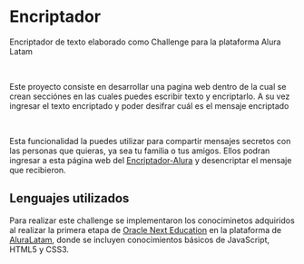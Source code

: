 <h1>Encriptador</h1>

<div>
    <p>Encriptador de texto elaborado como Challenge para la plataforma Alura Latam</p>
    <br>
    <p>Este proyecto consiste en desarrollar una pagina web dentro de la cual se crean secciónes en las cuales puedes escribir texto y encriptarlo. A su vez ingresar el texto encriptado y poder desifrar cuál es el mensaje encriptado</p>
    <br>
    <p>Esta funcionalidad la puedes utilizar para compartir mensajes secretos con las personas que quieras, ya sea tu familia o tus amigos. Ellos podran ingresar a esta página web del <a href="https://crisjar89.github.io/Encriptador-alura/">Encriptador-Alura</a> y desencriptar el mensaje que recibieron.</p>
</div>
<div>
    <h2>Lenguajes utilizados</h2>
    <p>Para realizar este challenge se implementaron los conociminetos adquiridos al realizar la primera etapa de <a href="https://www.oracle.com/ar/education/oracle-next-education/">Oracle Next Education</a> en la plataforma de <a href="https://www.aluracursos.com/">AluraLatam</a>, donde se incluyen conocimientos básicos de JavaScript, HTML5 y CSS3.</p>
</div>